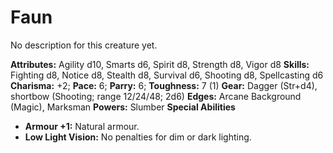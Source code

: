 # Faun

No description for this creature yet.

**Attributes:** Agility d10, Smarts d6, Spirit d8, Strength d8, Vigor
d8
**Skills:** Fighting d8, Notice d8, Stealth d8, Survival d6, Shooting
d8, Spellcasting d6
**Charisma:** +2; **Pace:** 6; **Parry:** 6; **Toughness:** 7 (1)
**Gear:** Dagger (Str+d4), shortbow (Shooting; range 12/24/48; 2d6)
**Edges:** Arcane Background (Magic), Marksman
**Powers:** Slumber
**Special Abilities**

- **Armour +1:** Natural armour.
- **Low Light Vision:** No penalties for dim or dark lighting.
